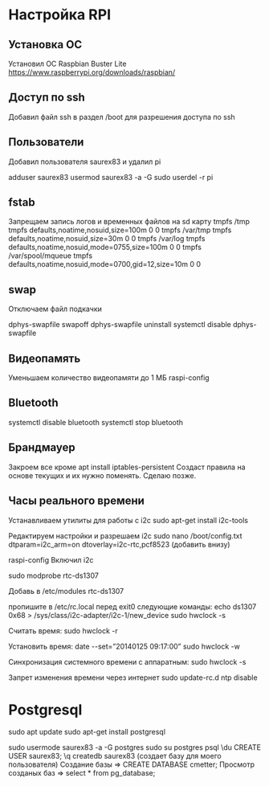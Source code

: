 # Настройка RPI

## Установка ОС
Установил ОС Raspbian Buster Lite  https://www.raspberrypi.org/downloads/raspbian/

## Доступ по ssh 
Добавил файл ssh в раздел /boot для разрешения доступа по ssh

## Пользователи
Добавил пользователя saurex83 и удалил pi

adduser saurex83
usermod saurex83 -a -G sudo
userdel -r pi

## fstab
Запрещаем запись логов и временных файлов на sd карту
tmpfs           /tmp                tmpfs   defaults,noatime,nosuid,size=100m                   0   0
tmpfs           /var/tmp            tmpfs   defaults,noatime,nosuid,size=30m                    0   0
tmpfs           /var/log            tmpfs   defaults,noatime,nosuid,mode=0755,size=100m         0   0
tmpfs           /var/spool/mqueue   tmpfs   defaults,noatime,nosuid,mode=0700,gid=12,size=10m   0   0

## swap
Отключаем файл подкачки

dphys-swapfile swapoff
dphys-swapfile uninstall
systemctl disable dphys-swapfile

## Видеопамять
Уменьшаем количество видеопамяти до 1 МБ
raspi-config

## Bluetooth
systemctl disable bluetooth
systemctl stop bluetooth

## Брандмауер
Закроем все кроме
apt install iptables-persistent
Создаст правила на основе текущих и их нужно поменять. Сделаю позже.

## Часы реального времени
Устанавливаем утилиты для работы с i2c
  sudo apt-get install i2c-tools

Редактируем настройки и разрешаем i2c
sudo nano /boot/config.txt
  dtparam=i2c_arm=on
  dtoverlay=i2c-rtc,pcf8523  (добавить внизу)
  
raspi-config Включил i2c
 
sudo modprobe rtc-ds1307

Добавь в /etc/modules
 rtc-ds1307
 
пропишите в /etc/rc.local перед exit0 следующие команды:
  echo ds1307 0x68 > /sys/class/i2c-adapter/i2c-1/new_device
  sudo hwclock -s

Считать время:
  sudo hwclock -r
  
Установить время:
 date --set=”20140125 09:17:00”
 sudo hwclock -w
 
Синхронизация системного времени с аппаратным:
  sudo hwclock -s

Запрет изменения времени через интернет
  sudo update-rc.d ntp disable

# Postgresql
  sudo apt update
  sudo apt-get install postgresql
  
  sudo usermode saurex83 -a -G postgres
  sudo su postgres
  psql
    \du
    CREATE USER saurex83;
    \q
  createdb saurex83 (создает базу для моего пользователя)
Создание базы
=> CREATE DATABASE cmetter;
Просмотр созданых баз
=> select * from pg_database;



  
